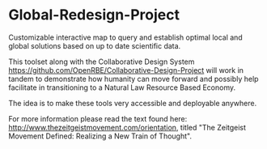 Global-Redesign-Project
=======================

Customizable interactive map to query and establish optimal local and global solutions based on up to date scientific data.

This toolset along with the Collaborative Design System https://github.com/OpenRBE/Collaborative-Design-Project will work in tandem to demonstrate how humanity can move forward and possibly help facilitate in transitioning to a Natural Law Resource Based Economy.

The idea is to make these tools very accessible and deployable anywhere.

For more information please read the text found here: http://www.thezeitgeistmovement.com/orientation, titled "The Zeitgeist Movement Defined:
Realizing a New Train of Thought".

